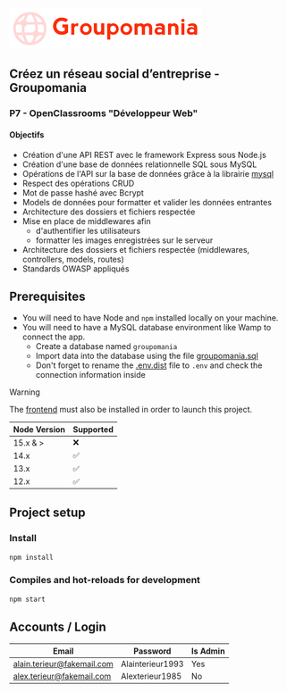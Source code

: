 ![Groupomania Icon](/assets/groupomania-red-icon.png)

## Créez un réseau social d’entreprise - Groupomania

### P7 - OpenClassrooms "Développeur Web"

#### Objectifs

- Création d'une API REST avec le framework Express sous Node.js
- Création d'une base de données relationnelle SQL sous MySQL
- Opérations de l'API sur la base de données grâce à la librairie [mysql](https://www.npmjs.com/package/mysql)
- Respect des opérations CRUD
- Mot de passe hashé avec Bcrypt
- Models de données pour formatter et valider les données entrantes
- Architecture des dossiers et fichiers respectée
- Mise en place de middlewares afin
  - d'authentifier les utilisateurs
  - formatter les images enregistrées sur le serveur
- Architecture des dossiers et fichiers respectée (middlewares, controllers, models, routes)
- Standards OWASP appliqués

## Prerequisites
  
- You will need to have Node and `npm` installed locally on your machine.
- You will need to have a MySQL database environment like Wamp to connect the app.
  - Create a database named `groupomania`
  - Import data into the database using the file [groupomania.sql](../database/groupomania.sql)
  - Don't forget to rename the [.env.dist](../back/.env.dist) file to `.env` and check the connection information inside
 
> [!WARNING]  
> The [frontend](https://github.com/Alex-Pqn/Groupomania-ocr_dw/tree/main/front-app) must also be installed in order to launch this project.
 
| Node Version | Supported          |
| ------------ | ------------------ |
| 15.x & >     | :x:                |
| 14.x         | :white_check_mark: |
| 13.x         | :white_check_mark: |
| 12.x         | :white_check_mark: |

## Project setup
### Install
```
npm install
```

### Compiles and hot-reloads for development

```
npm start
```

## Accounts / Login

| Email                      | Password         | Is Admin |
| -------------------------- | ---------------- | -------- |
| alain.terieur@fakemail.com | Alainterieur1993 | Yes      |
| alex.terieur@fakemail.com  | Alexterieur1985  | No       |
